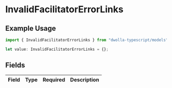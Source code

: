 # InvalidFacilitatorErrorLinks

## Example Usage

```typescript
import { InvalidFacilitatorErrorLinks } from "dwolla-typescript/models";

let value: InvalidFacilitatorErrorLinks = {};
```

## Fields

| Field       | Type        | Required    | Description |
| ----------- | ----------- | ----------- | ----------- |